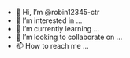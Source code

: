 - 👋 Hi, I’m @robin12345-ctr
- 👀 I’m interested in ...
- 🌱 I’m currently learning ...
- 💞️ I’m looking to collaborate on ...
- 📫 How to reach me ...

<!---
robin12345-ctr/robin12345-ctr is a ✨ special ✨ repository because its `README.md` (this file) appears on your GitHub profile.
You can click the Preview link to take a look at your changes.
--->

